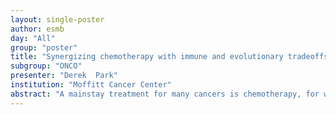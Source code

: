 ```yaml
---
layout: single-poster
author: esmb
day: "All"
group: "poster"
title: "Synergizing chemotherapy with immune and evolutionary tradeoffs: Searching for Goldilocks"
subgroup: "ONCO"
presenter: "Derek  Park"
institution: "Moffitt Cancer Center"
abstract: "A mainstay treatment for many cancers is chemotherapy, for which the dosing strategy is primarily limited by patient toxicity. While this Maximum Tolerated Dose (MTD) approach builds upon the intuitively appealing principle that maximum therapeutic benefit is achieved by killing the largest possible number of cancer cells, there is increasing evidence that moderation may be better. The increasing use of immune therapies which seek to use the patient’s own immune system therapeutically, bring the effectiveness of MTD into question. In some cases, there may exist a ‘Goldilocks Window’ of sub-maximal chemotherapy that yields improved overall outcomes. This window reflects the complex interplay of cancer cell death, changes in immune function, emergence of chemoresistance, and the potential for metastatic dissemination. Importantly, the many changes induced by chemotherapy have tradeoffs that depend on the specific agents being used, as well as their dosing levels and scheduling. We present experimental and clinical observations across cancer types that support the idea that MTD may not always be the best approach. Our mathematical model driven results indicate which patient states would benefit most from a Goldilocks chemotherapy dosing schedule. Implementation of such a personalized treatment regime, that incorporates insights from eco-evolutionary dynamics, will require the integration of predictive mathematical models of tumor-immune responses to therapy with appropriate patient specific clinical data."
---
```

